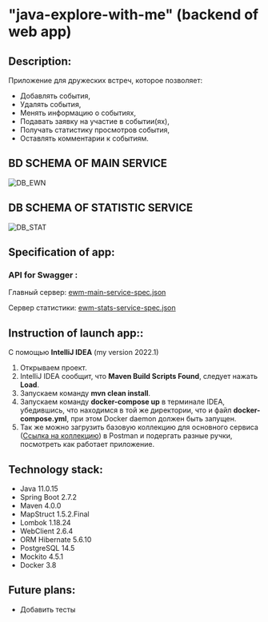 # "java-explore-with-me" (backend of web app)

## Description:

Приложение для дружеских встреч, которое позволяет:
- Добавлять события, 
- Удалять события, 
- Менять информацию о событиях, 
- Подавать заявку на участие в событии(ях), 
- Получать статистику просмотров события, 
- Оставлять комментарии к событиям.

## BD SCHEMA OF MAIN SERVICE

![DB_EWN](https://github.com/AlexKlinkov/java-explore-with-me/blob/main/SCHEMA_BD_OF_EWN_SERVICE.jpg)

## DB SCHEMA OF STATISTIC SERVICE

![DB_STAT](https://github.com/AlexKlinkov/java-explore-with-me/blob/main/SCHEMA_BD_OF_STAT_SERVICE.jpg)

## Specification of app:
### API for Swagger :

Главный сервер: [ewm-main-service-spec.json](https://github.com/AlexKlinkov/explore-with-me/blob/main/ewm-main-service-spec.json)

Сервер статистики: [ewm-stats-service-spec.json](https://github.com/AlexKlinkov/explore-with-me/blob/main/ewm-stats-service-spec.json)

## Instruction of launch app::

С помощью **IntelliJ IDEA** (my version 2022.1)

1. Открываем проект.
2. IntelliJ IDEA сообщит, что **Maven Build Scripts Found**, следует нажать **Load**.
3. Запускаем команду **mvn clean install**.
4. Запускаем команду **docker-compose up** в терминале IDEA, убедившись, что находимся в той же директории, что и файл **docker-compose.yml**, при этом Docker daemon должен быть запущен.
5. Так же можно загрузить базовую коллекцию для основного сервиса ([Ссылка на коллекцию](https://github.com/AlexKlinkov/java-explore-with-me/blob/main/ewm-main-service.json)) в Postman и подергать разные ручки, посмотреть как работает приложение.

## Technology stack:

- Java 11.0.15
- Spring Boot 2.7.2
- Maven 4.0.0
- MapStruct 1.5.2.Final
- Lombok 1.18.24
- WebClient 2.6.4
- ORM Hibernate 5.6.10
- PostgreSQL 14.5
- Mockito 4.5.1
- Docker 3.8

## Future plans:

- Добавить тесты
